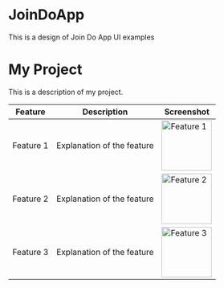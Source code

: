 # JoinDoApp

This is a design of Join Do App UI examples

# My Project

This is a description of my project.

| Feature        | Description        | Screenshot          |
| -------------- | ------------------ | ------------------- |
| Feature 1      | Explanation of the feature | <img src="https://github.com/user-attachments/assets/c36de4e7-49b0-4472-870c-2be492527b4b" alt="Feature 1" width="100"/> |
| Feature 2      | Explanation of the feature | <img src="https://github.com/user-attachments/assets/01a495de-bc4f-4784-8276-6a5d4baa53ff" alt="Feature 2" width="100"/> |
| Feature 3      | Explanation of the feature | <img src="https://github.com/user-attachments/assets/c6e44bb4-b4c8-42c3-b5c5-c9c15cda4125" alt="Feature 3" width="100"/> |
